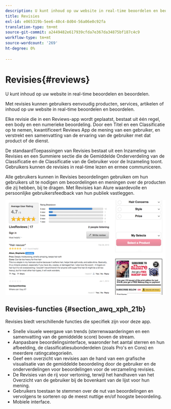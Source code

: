 ```yaml
---
description: U kunt inhoud op uw website in real-time beoordelen en beoordelen.
title: Revisies
exl-id: e065319b-5ee6-40c4-8d04-56a06e0c92fa
translation-type: tm+mt
source-git-commit: a2449482e617939cfda7e367da34875bf187c4c9
workflow-type: tm+mt
source-wordcount: '269'
ht-degree: 0%

---
```


# Revisies{#reviews}

U kunt inhoud op uw website in real-time beoordelen en beoordelen.

Met revisies kunnen gebruikers eenvoudig producten, services, artikelen of inhoud op uw website in real-time beoordelen en beoordelen.

Elke revisie die in een Reviews-app wordt geplaatst, bestaat uit één regel, een body en een numerieke beoordeling. Door een Titel en een Classificatie op te nemen, kwantificeert Reviews App de mening van een gebruiker, en verstrekt een samenvatting van de ervaring van de gebruiker met dat product of de dienst.

De standaardToepassingen van Revisies bestaat uit een Inzameling van Revisies en een Summiere sectie die de Gemiddelde Onderverdeling van de Classificatie en de Classificatie van de Gebruiker voor de Inzameling toont. Gebruikers kunnen de revisies in real-time lezen en ermee communiceren.

Alle gebruikers kunnen in Revisies beoordelingen gebruiken om hun gebruikers uit te nodigen om beoordelingen en meningen over de producten die zij hebben, bij te dragen. Met Revisies kan Alure waardevolle en persoonlijke gebruikersfeedback van hun publiek vastleggen.

![](assets/ReviewsAllure.png)

## Revisies-functies {#section_awq_xph_21b}

Revisies biedt verschillende functies die specifiek zijn voor deze app.

* Snelle visuele weergave van trends (sterrenwaarderingen en een samenvatting van de gemiddelde score) boven de stream.
* Aanpasbare beoordelingsinterface, waaronder het aantal sterren en hun afbeelding, de classificatiesubonderdelen (zoals Pro&#39;s en Cons) en meerdere ratingcategorieën.
* Geef een overzicht van revisies aan de hand van een grafische visualisatie van de gemiddelde beoordeling door de gebruiker en de onderverdelingen voor beoordelingen voor de verzameling revisies.
* De Revisies van de rij voor vertoning, terwijl het handhaven van het Overzicht van de gebruiker bij de bovenkant van de lijst voor hun mening.
* Gebruikers toestaan te stemmen over de nut van beoordelingen en vervolgens te sorteren op de meest nuttige en/of hoogste beoordeling.
* Mobiele interface.
